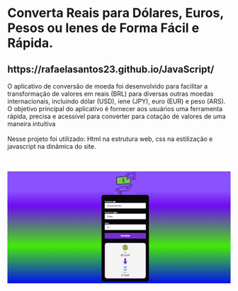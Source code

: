 <h1>
  Converta Reais para Dólares, Euros, Pesos ou Ienes de Forma Fácil e Rápida.
</h1>
<h2><a>https://rafaelasantos23.github.io/JavaScript/</a> </h2>

<p> O aplicativo de conversão de moeda foi desenvolvido para facilitar a transformação de valores em reais (BRL) para diversas outras moedas internacionais, incluindo dólar (USD), iene (JPY), euro (EUR) e peso (ARS). O objetivo principal do aplicativo é fornecer aos usuários uma ferramenta rápida, precisa e acessível para converter para cotação de valores de uma maneira intuitiva
<br>
<br>
Nesse projeto foi utilizado: Html na estrutura web, css na estilização e javascript na dinâmica do site.
</p>
<br>
<br>
<img src="./assets/Captura de Tela (36).png">
